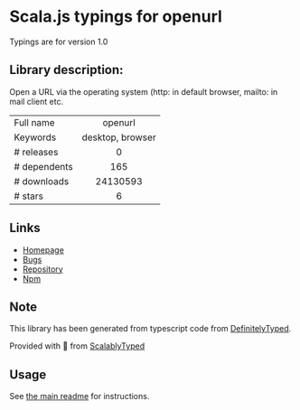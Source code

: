 
# Scala.js typings for openurl

Typings are for version 1.0

## Library description:
Open a URL via the operating system (http: in default browser, mailto: in mail client etc.

|                    |                 |
| ------------------ | :-------------: |
| Full name          | openurl |
| Keywords           | desktop, browser |
| # releases         | 0 |
| # dependents       | 165 |
| # downloads        | 24130593 |
| # stars            | 6 |

## Links
- [Homepage](https://github.com/rauschma/openurl#readme)
- [Bugs](https://github.com/rauschma/openurl/issues)
- [Repository](https://github.com/rauschma/openurl)
- [Npm](https://www.npmjs.com/package/openurl)
    


## Note
This library has been generated from typescript code from [DefinitelyTyped](https://definitelytyped.org).

Provided with :purple_heart: from [ScalablyTyped](https://github.com/oyvindberg/ScalablyTyped)

## Usage
See [the main readme](../../readme.md) for instructions.



